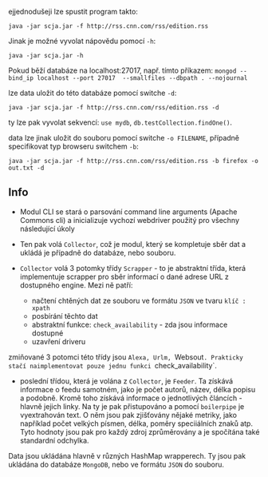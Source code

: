 ejjednodušeji lze spustit program takto:

`java -jar scja.jar -f http://rss.cnn.com/rss/edition.rss`

Jinak je možné vyvolat nápovědu pomocí `-h`:

`java -jar scja.jar -h`

Pokud běží databáze na localhost:27017, např. tímto příkazem:
`mongod --bind_ip localhost --port 27017  --smallfiles --dbpath . --nojournal`

lze data uložit do této databáze pomocí switche `-d`:

`java -jar scja.jar -f http://rss.cnn.com/rss/edition.rss -d`

ty lze pak vyvolat sekvencí: `use mydb`, `db.testCollection.findOne()`.

data lze jinak uložit do souboru pomocí switche `-o FILENAME`, případně specifikovat typ browseru switchem `-b`:

`java -jar scja.jar -f http://rss.cnn.com/rss/edition.rss -b firefox -o out.txt -d`


Info
-----

* Modul CLI se stará o parsování command line arguments (Apache Commons cli) a inicializuje vychozí webdriver použitý pro všechny následující úkoly
* Ten pak volá `Collector`, což je modul, který se kompletuje sběr dat a ukládá je případně do databáze, nebo souboru.
* `Collector` volá 3 potomky třídy `Scrapper` - to je abstraktní třída, která implementuje scrapper pro sběr informací o dané adrese URL z dostupného engine. Mezi ně patří:

    * načtení chtěných dat ze souboru ve formátu `JSON` ve tvaru `klíč : xpath`
    * posbírání těchto dat
    * abstraktní funkce: `check_availability` - zda jsou informace dostupné
    * uzavření driveru

zmiňované 3 potomci této třídy jsou `Alexa, Urlm, `Websout`. Prakticky stačí naimplementovat pouze jednu funkci `check_availability`.
* poslední třídou, která je volána z `Collector`, je `Feeder`. Ta získává informace o feedu samotném, jako je počet autorů, název, délka popisu a podobně. Kromě toho získává informace o jednotlivých článcích - hlavně jejich linky. Na ty je pak přistupováno a pomocí `boilerpipe` je vyextrahován text. O něm jsou pak zjišťovány nějaké metriky, jako například počet velkých písmen, délka, poměry speciiálních znaků atp. Tyto hodnoty jsou pak pro každý zdroj zprůměrovány a je spočítána také standardní odchylka.

Data jsou ukládána hlavně v různých HashMap wrapperech. Ty jsou pak ukládána do databáze `MongoDB`, nebo ve formátu `JSON` do souboru. 
